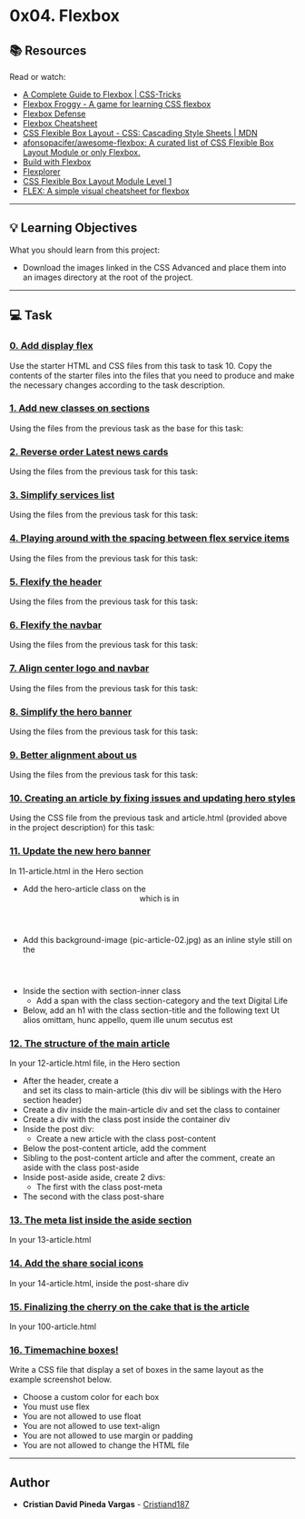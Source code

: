 # 0x04. Flexbox

## :books: Resources
Read or watch:
* [A Complete Guide to Flexbox | CSS-Tricks](https://intranet.hbtn.io/rltoken/L8LGfjgBbkWIFn1iRr8fHQ)
* [Flexbox Froggy - A game for learning CSS flexbox](https://intranet.hbtn.io/rltoken/wrW7jiGsqCenlUwTEyDj8A)
* [Flexbox Defense](https://intranet.hbtn.io/rltoken/cnJWcWrkMB80n4XN8QXbGw)
* [Flexbox Cheatsheet](https://intranet.hbtn.io/rltoken/XNhvdZUi7WwizPrSRzxaqQ)
* [CSS Flexible Box Layout - CSS: Cascading Style Sheets | MDN](https://intranet.hbtn.io/rltoken/v_s7tHHrr1Nb2TyzCvrx1Q)
* [afonsopacifer/awesome-flexbox: A curated list of CSS Flexible Box Layout Module or only Flexbox.](https://intranet.hbtn.io/rltoken/Y2lIdR7uvVpQ9NRIEzJdGw)
* [Build with Flexbox](https://intranet.hbtn.io/rltoken/BK-btD_tXCrW76o2XD9VQQ)
* [Flexplorer](https://intranet.hbtn.io/rltoken/ohwl6NowC67_ejCOcengmA)
* [CSS Flexible Box Layout Module Level 1](https://intranet.hbtn.io/rltoken/v8wWIB7dkx727ZusAhZTRA)
* [FLEX: A simple visual cheatsheet for flexbox](https://intranet.hbtn.io/rltoken/zQ3BAUi2w8bz5qKNfNxemQ)

---
## :bulb: Learning Objectives
What you should learn from this project:
* Download the images linked in the CSS Advanced and place them into an images directory at the root of the project.

---
## :computer: Task

### [0. Add display flex](./0-index.html)
Use the starter HTML and CSS files from this task to task 10. Copy the contents of the starter files into the files that you need to produce and make the necessary changes according to the task description.


### [1. Add new classes on sections](./1-index.html)
Using the files from the previous task as the base for this task:


### [2. Reverse order Latest news cards](./2-index.html)
Using the files from the previous task for this task:


### [3. Simplify services list](./3-index.html)
Using the files from the previous task for this task:


### [4. Playing around with the spacing between flex service items](./4-index.html)
Using the files from the previous task for this task:


### [5. Flexify the header](./5-index.html)
Using the files from the previous task for this task:


### [6. Flexify the navbar](./6-index.html)
Using the files from the previous task for this task:


### [7. Align center logo and navbar](./7-index.html)
Using the files from the previous task for this task:


### [8. Simplify the hero banner](./8-index.html)
Using the files from the previous task for this task:


### [9. Better alignment about us](./9-index.html)
Using the files from the previous task for this task:


### [10.  Creating an article by fixing issues and updating hero styles](./10-article.html)
Using the CSS file from the previous task and  article.html (provided above in the project description) for this task:


### [11. Update the new hero banner](./11-article.html)
In 11-article.html in the Hero section
 * Add the hero-article class on the <header> which is in <main> 
 * Add this background-image (pic-article-02.jpg) as an inline style still on the <header>
 * Inside the section with section-inner class
	 * Add a span with the class section-category and the text Digital Life
 * Below, add an h1 with the class section-title and the following text Ut alios omittam, hunc appello, quem ille unum secutus est


### [12. The structure of the main article](./12-article.html)
In your 12-article.html file, in the Hero section
 * After the header, create a <div>and set its class to main-article (this div will be siblings with the Hero section header)
 * Create a div inside the main-article div and set the class to container
 * Create a div with the class post inside the container div
 * Inside the post div:
	 * Create a new article with the class post-content
 * Below the post-content article, add the comment <!-- Aside section -->
 * Sibling to the post-content article and after the comment, create an aside with the class post-aside
 * Inside post-aside aside, create 2 divs:
	 * The first with the class post-meta
 * The second with the class post-share



### [13. The meta list inside the aside section](./13-article.html)
In your 13-article.html


### [14. Add the share social icons](./14-article.html)
In your 14-article.html, inside the post-share div


### [15. Finalizing the cherry on the cake that is the article](./100-article.html)
In your 100-article.html


### [16. Timemachine boxes!](./101-style.css)
Write a CSS file that display a set of boxes in the same layout as the example screenshot below.
 * Choose a custom color for each box
 * You must use flex
 * You are not allowed to use float
 * You are not allowed to use text-align
 * You are not allowed to use margin or padding
 * You are not allowed to change the HTML file

---

## Author
* **Cristian David Pineda Vargas** - [Cristiand187](https://github.com/Cristiand187)